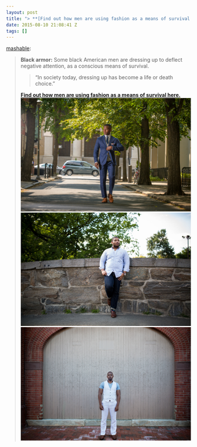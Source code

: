 ```yaml
---
layout: post
title: "> **[Find out how men are using fashion as a means of survival here.**"
date: 2015-08-10 21:08:41 Z
tags: []
---
```

[mashable](http://mashable.tumblr.com/post/126362206614/black-armor-some-black-american-men-are-dressing):

> **Black armor:** Some black American men are dressing up to deflect negative attention, as a conscious means of survival.
> 
> > “In society today, dressing up has become a life or death choice.”  
> 
> **[Find out how men are using fashion as a means of survival here.](http://on.mash.to/1P1Uzbz)**
![](/media/2015/08/126366684154_0.jpg)
![](/media/2015/08/126366684154_1.jpg)
![](/media/2015/08/126366684154_2.jpg)
